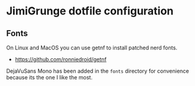 # JimiGrunge dotfile configuration

## Fonts

On Linux and MacOS you can use getnf to install patched nerd fonts.

* https://github.com/ronniedroid/getnf

DejaVuSans Mono has been added in the `fonts` directory for convenience because its the one I like the most.
